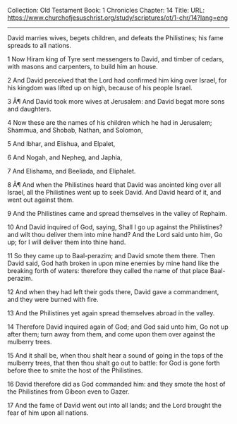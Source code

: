 Collection: Old Testament
Book: 1 Chronicles
Chapter: 14
Title: 
URL: https://www.churchofjesuschrist.org/study/scriptures/ot/1-chr/14?lang=eng

---

David marries wives, begets children, and defeats the Philistines; his fame spreads to all nations.

1 Now Hiram king of Tyre sent messengers to David, and timber of cedars, with masons and carpenters, to build him an house.

2 And David perceived that the Lord had confirmed him king over Israel, for his kingdom was lifted up on high, because of his people Israel.

3 Â¶ And David took more wives at Jerusalem: and David begat more sons and daughters.

4 Now these are the names of his children which he had in Jerusalem; Shammua, and Shobab, Nathan, and Solomon,

5 And Ibhar, and Elishua, and Elpalet,

6 And Nogah, and Nepheg, and Japhia,

7 And Elishama, and Beeliada, and Eliphalet.

8 Â¶ And when the Philistines heard that David was anointed king over all Israel, all the Philistines went up to seek David. And David heard of it, and went out against them.

9 And the Philistines came and spread themselves in the valley of Rephaim.

10 And David inquired of God, saying, Shall I go up against the Philistines? and wilt thou deliver them into mine hand? And the Lord said unto him, Go up; for I will deliver them into thine hand.

11 So they came up to Baal-perazim; and David smote them there. Then David said, God hath broken in upon mine enemies by mine hand like the breaking forth of waters: therefore they called the name of that place Baal-perazim.

12 And when they had left their gods there, David gave a commandment, and they were burned with fire.

13 And the Philistines yet again spread themselves abroad in the valley.

14 Therefore David inquired again of God; and God said unto him, Go not up after them; turn away from them, and come upon them over against the mulberry trees.

15 And it shall be, when thou shalt hear a sound of going in the tops of the mulberry trees, that then thou shalt go out to battle: for God is gone forth before thee to smite the host of the Philistines.

16 David therefore did as God commanded him: and they smote the host of the Philistines from Gibeon even to Gazer.

17 And the fame of David went out into all lands; and the Lord brought the fear of him upon all nations.
